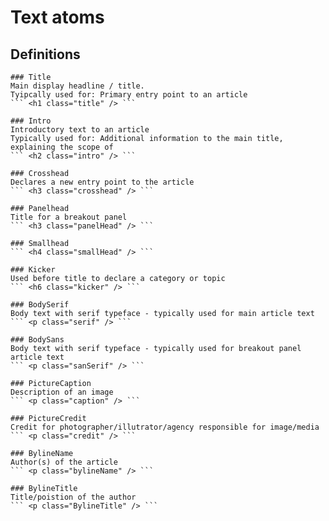 # Text atoms

## Definitions

	### Title
	Main display headline / title.
	Tyipcally used for: Primary entry point to an article
	``` <h1 class="title" /> ```

	### Intro
	Introductory text to an article
	Typically used for: Additional information to the main title, explaining the scope of 
	``` <h2 class="intro" /> ```

	### Crosshead
	Declares a new entry point to the article 
	``` <h3 class="crosshead" /> ```

	### Panelhead
	Title for a breakout panel
	``` <h3 class="panelHead" /> ```

	### Smallhead
	``` <h4 class="smallHead" /> ```

	### Kicker
	Used before title to declare a category or topic
	``` <h6 class="kicker" /> ```

	### BodySerif
	Body text with serif typeface - typically used for main article text
	``` <p class="serif" /> ```

	### BodySans
	Body text with serif typeface - typically used for breakout panel article text
	``` <p class="sanSerif" /> ```

	### PictureCaption
	Description of an image
	``` <p class="caption" /> ```

	### PictureCredit
	Credit for photographer/illutrator/agency responsible for image/media
	``` <p class="credit" /> ```

	### BylineName
	Author(s) of the article
	``` <p class="bylineName" /> ```

	### BylineTitle
	Title/poistion of the author
	``` <p class="BylineTitle" /> ```
